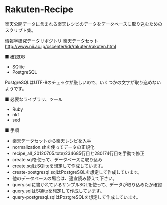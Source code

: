Rakuten-Recipe
==============
楽天公開データに含まれる楽天レシピのデータをデータベースに取り込むためのスクリプト集。

情報学研究データリポジトリ 楽天データセット http://www.nii.ac.jp/cscenter/idr/rakuten/rakuten.html

■ 確認DB
- SQlite
- PostgreSQL

PostgreSQLはUTF-8のチェックが厳しいので、いくつかの文字が取り込めないようです。

■ 必要なライブラリ、ツール

- Ruby
- nkf
- sed

■ 手順

- 楽天データセットから楽天レシピを入手
- normalization.shを使ってデータの正規化
 - recipe_all_20120705.txtの234685行目と280174行目を手動で修正
- create.sqlを使って、データベースに取り込み
 - create.sqlはSQliteを想定して作成しています。
 - create-postgresql.sqlはPostgreSQLを想定して作成しています。
 - 他のデータベースの場合は、適宜読み替えて下さい。
- query.sqlに書かれているサンプルSQLを使って、データが取り込めたか確認
 - query.sqlはSQliteを想定して作成しています。
 - query-postgresql.sqlはPostgreSQLを想定して作成しています。
